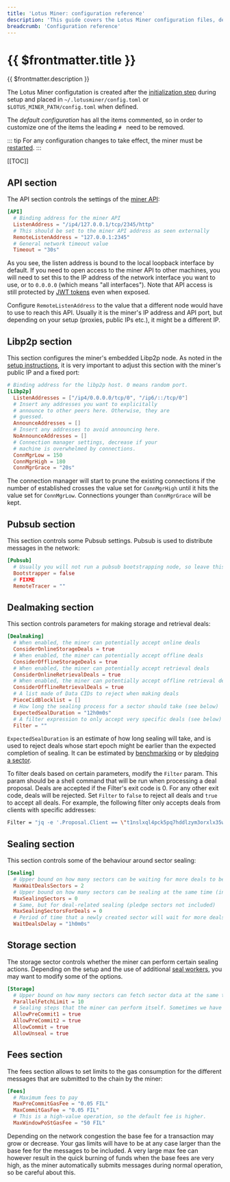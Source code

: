 ```yaml
---
title: 'Lotus Miner: configuration reference'
description: 'This guide covers the Lotus Miner configuration files, detailing the meaning of the options contained in them.'
breadcrumb: 'Configuration reference'
---
```


# {{ $frontmatter.title }}

{{ $frontmatter.description }}

The Lotus Miner configutation is created after the [initialization step](miner-setup.md) during setup and placed in `~/.lotusminer/config.toml` or `$LOTUS_MINER_PATH/config.toml` when defined.

The _default configuration_ has all the items commented, so in order to customize one of the items the leading `# ` need to be removed.

::: tip
For any configuration changes to take effect, the miner must be [restarted](miner-lifecycle.md).
:::

[[TOC]]

## API section

The API section controls the settings of the [miner API](../../reference/lotus-api.md):

```toml
[API]
  # Binding address for the miner API
  ListenAddress = "/ip4/127.0.0.1/tcp/2345/http"
  # This should be set to the miner API address as seen externally
  RemoteListenAddress = "127.0.0.1:2345"
  # General network timeout value
  Timeout = "30s"
```

As you see, the listen address is bound to the local loopback interface by default. If you need to open access to the miner API to other machines, you will need to set this to the IP address of the network interface you want to use, or to `0.0.0.0` (which means "all interfaces"). Note that API access is still protected by [JWT tokens](../../build/lotus/api-token-generation.md) even when exposed.

Configure `RemoteListenAddress` to the value that a different node would have to use to reach this API. Usually it is the miner's IP address and API port, but depending on your setup (proxies, public IPs etc.), it might be a different IP.

## Libp2p section

This section configures the miner's embedded Libp2p node. As noted in the [setup instructions](miner-setup.md#connectivity-to-the-miner), it is very important to adjust this section with the miner's public IP and a fixed port:

```toml
# Binding address for the libp2p host. 0 means random port.
[Libp2p]
  ListenAddresses = ["/ip4/0.0.0.0/tcp/0", "/ip6/::/tcp/0"]
  # Insert any addresses you want to explicitally
  # announce to other peers here. Otherwise, they are
  # guessed.
  AnnounceAddresses = []
  # Insert any addresses to avoid announcing here.
  NoAnnounceAddresses = []
  # Connection manager settings, decrease if your
  # machine is overwhelmed by connections.
  ConnMgrLow = 150
  ConnMgrHigh = 180
  ConnMgrGrace = "20s"
```

The connection manager will start to prune the existing connections if the number of established crosses the value set for `ConnMgrHigh` until it hits the value set for `ConnMgrLow`. Connections younger than `ConnMgrGrace` will be kept.

## Pubsub section

This section controls some Pubsub settings. Pubsub is used to distribute messages in the network:

```toml
[Pubsub]
  # Usually you will not run a pubsub bootstrapping node, so leave this as false
  Bootstrapper = false
  # FIXME
  RemoteTracer = ""
```

## Dealmaking section

This section controls parameters for making storage and retrieval deals:

```toml
[Dealmaking]
  # When enabled, the miner can potentially accept online deals
  ConsiderOnlineStorageDeals = true
  # When enabled, the miner can potentially accept offline deals
  ConsiderOfflineStorageDeals = true
  # When enabled, the miner can potentially accept retrieval deals
  ConsiderOnlineRetrievalDeals = true
  # When enabled, the miner can potentially accept offline retrieval deals
  ConsiderOfflineRetrievalDeals = true
  # A list made of Data CIDs to reject when making deals
  PieceCidBlocklist = []
  # How long the sealing process for a sector should take (see below)
  ExpectedSealDuration = "12h0m0s"
  # A filter expression to only accept very specific deals (see below)
  Filter = ""
```

`ExpectedSealDuration` is an estimate of how long sealing will take, and is used to reject deals whose start epoch might be earlier than the expected completion of sealing. It can be estimated by [benchmarking](benchmarks.md) or by [pledging a sector](sector-pledging.md).

To filter deals based on certain parameters, modify the `Filter` param. This param should be a shell command that will be run when processing a deal proposal. Deals are accepted if the Filter's exit code is 0. For any other exit code, deals will be rejected. Set `Filter` to `false` to reject all deals and `true` to accept all deals. For example, the following filter only accepts deals from clients with specific addresses:

```sh
Filter = "jq -e '.Proposal.Client == \"t1nslxql4pck5pq7hddlzym3orxlx35wkepzjkm3i\" or .Proposal.Client == \"t1stghxhdp2w53dym2nz2jtbpk6ccd4l2lxgmezlq\" or .Proposal.Client == \"t1mcr5xkgv4jdl3rnz77outn6xbmygb55vdejgbfi\" or .Proposal.Client == \"t1qiqdbbmrdalbntnuapriirduvxu5ltsc5mhy7si\" '"
```

## Sealing section

This section controls some of the behaviour around sector sealing:

```toml
[Sealing]
  # Upper bound on how many sectors can be waiting for more deals to be packed in it before it begins sealing at any given time.
  MaxWaitDealsSectors = 2
  # Upper bound on how many sectors can be sealing at the same time (including pledges)
  MaxSealingSectors = 0
  # Same, but for deal-related sealing (pledge sectors not included)
  MaxSealingSectorsForDeals = 0
  # Period of time that a newly created sector will wait for more deals to be packed in to before it starts to seal.
  WaitDealsDelay = "1h0m0s"
```

## Storage section

The storage sector controls whether the miner can perform certain sealing actions. Depending on the setup and the use of additional [seal workers](seal-workers.md), you may want to modify some of the options.

```toml
[Storage]
  # Upper bound on how many sectors can fetch sector data at the same time
  ParallelFetchLimit = 10
  # Sealing steps that the miner can perform itself. Sometimes we have a dedicated seal worker to do them and do not want the miner to commit any resources for this.
  AllowPreCommit1 = true
  AllowPreCommit2 = true
  AllowCommit = true
  AllowUnseal = true
```

## Fees section

The fees section allows to set limits to the gas consumption for the different messages that are submitted to the chain by the miner:

```toml
[Fees]
  # Maximum fees to pay
  MaxPreCommitGasFee = "0.05 FIL"
  MaxCommitGasFee = "0.05 FIL"
  # This is a high-value operation, so the default fee is higher.
  MaxWindowPoStGasFee = "50 FIL"
```

Depending on the network congestion the base fee for a transaction may grow or decrease. Your gas limits will have to be at any case larger than the base fee for the messages to be included. A very large max fee can however result in the quick burning of funds when the base fees are very high, as the miner automatically submits messages during normal operation, so be careful about this.
